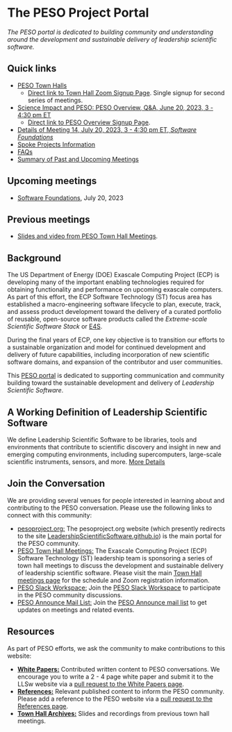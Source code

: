 # The PESO Project Portal

*The PESO portal is dedicated to building community and understanding around the development and sustainable delivery of leadership scientific software.*

## Quick links
- [PESO Town Halls](PESOTownHalls.md)
   - [Direct link to Town Hall Zoom Signup Page](https://exascaleproject.zoomgov.com/meeting/register/vJItduGrqDMpEiSpPgjLeb3IgZsSkw-oZcQ).  Single signup for second series of meetings.
- [Science Impact and PESO: PESO Overview, Q&A, June 20, 2023, 3 - 4:30 pm ET](PESO/PESOMeeting1.md)
   - [Direct link to PESO Overview Signup Page](https://exascaleproject.zoomgov.com/meeting/register/vJIsc-itrjMtE9gQwa5hO3HxoqbvJw0nwyo).
- [Details of Meeting 14, July 20, 2023, 3 - 4:30 pm ET, _Software Foundations_](Meetings/Meeting14.md)
- [Spoke Projects Information](SeedProjects.md)
- [FAQs](FAQ.md)
- [Summary of Past and Upcoming Meetings](PESOTownHalls.md)

## Upcoming meetings
- [Software Foundations](), July 20, 2023 

## Previous meetings
- [Slides and video from PESO Town Hall Meetings](PESOTownHalls.md).  
 
## Background
The US Department of Energy (DOE) Exascale Computing Project (ECP) is developing many of the important enabling technologies required for obtaining functionality and performance on upcoming exascale computers.  As part of this effort, the ECP Software Technology (ST) focus area has established a macro-engineering software lifecycle to plan, execute, track, and assess product development toward the delivery of a curated portfolio of reusable, open-source software products called the *Extreme-scale Scientific Software Stack* or [E4S](https://e4s.io).

During the final years of ECP, one key objective is to transition our efforts to a sustainable organization and model for continued development and delivery of future capabilities, including incorporation of new scientific software domains, and expansion of the contributor and user communities. 

This [PESO portal](https://pesoproject.org) is dedicated to supporting communication and community building toward the sustainable development and delivery of *Leadership Scientific Software*.

## A Working Definition of Leadership Scientific Software
We define Leadership Scientific Software to be libraries, tools and environments that contribute to scientific discovery and insight in new and emerging computing environments, including supercomputers, large-scale scientific instruments, sensors, and more. [More Details](LeadershipDefinition.md)

## Join the Conversation
We are providing several venues for people interested in learning about and contributing to the PESO conversation.  Please use the following links to connect with this community:
- [pesoproject.org:](https://pesoproject.org) The pesoproject.org website (which presently redirects to the site [LeadershipScientificSoftware.github.io](https://leadershipscientificsoftware.github.io/)) is the main portal for the PESO community.
- [PESO Town Hall Meetings:](PESOTownHalls.md)  The Exascale Computing Project (ECP) Software Technology (ST) leadership team is sponsoring a series of town hall meetings to discuss the development and sustainable delivery of leadership scientific software. Please visit the main [Town Hall meetings page](PESOTownHalls.md) for the schedule and Zoom registration information.
- [PESO Slack Workspace:](https://join.slack.com/t/PESOworkspace/shared_invite/zt-v1idgwld-9tp8DvSJzj2vP3NmDbyjdw) Join the [PESO Slack Workspace](https://join.slack.com/t/PESOworkspace/shared_invite/zt-v1idgwld-9tp8DvSJzj2vP3NmDbyjdw) to participate in the PESO community discussions.
- [PESO Announce Mail List:](https://pesoproject.org/mailman/listinfo/announce_pesoproject.org) Join the [PESO Announce mail list](https://pesoproject.org/mailman/listinfo/announce_pesoproject.org) to get updates on meetings and related events.

## Resources
As part of PESO efforts, we ask the community to make contributions to this website:
- **[White Papers:](WhitePapers/WhitePaperList.md)** Contributed written content to PESO conversations. We encourage you to write a 2 - 4 page white paper and submit it to the LLSw website via a [pull request to the White Papers page](WhitePapers/WhitePaperList.md).
- **[References:](References/ReferenceList.md)** Relevant published content to inform the PESO community. Please add a reference to the PESO website via a [pull request to the References page](References/ReferenceList.md).
- **[Town Hall Archives:](TownHallArchives/TownHallArchiveList.md)** Slides and recordings from previous town hall meetings.
